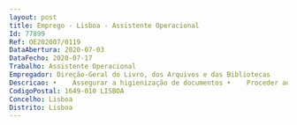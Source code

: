 ```yaml
--- 
layout: post
title: Emprego - Lisboa - Assistente Operacional
Id: 77899
Ref: OE202007/0119
DataAbertura: 2020-07-03
DataFecho: 2020-07-17
Trabalho: Assistente Operacional
Empregador: Direção-Geral do Livro, dos Arquivos e das Bibliotecas
Descricao: •	Assegurar a higienização de documentos •	Proceder ao levantamento de documentos e respetiva arrumação, após higienização nos depósitos •	Realizar o registo dos trabalhos efetuados •	Acondicionar e identificar os documentos •	Higienizar as áreas de armazenamento de documentos de conservação permanente.
CodigoPostal: 1649-010 LISBOA
Concelho: Lisboa
Distrito: Lisboa
--- 
```

